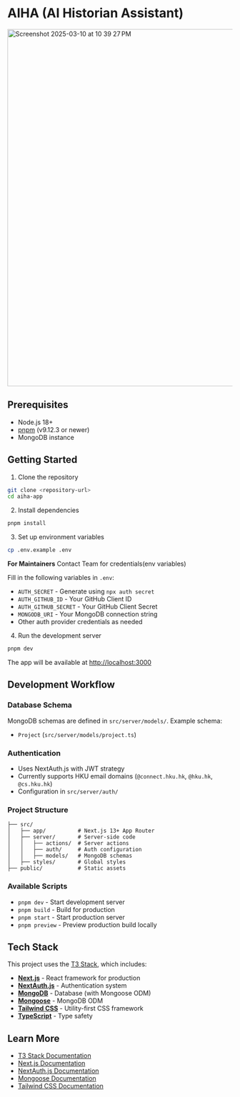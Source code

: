 # AIHA (AI Historian Assistant)

<img width="800" alt="Screenshot 2025-03-10 at 10 39 27 PM" src="https://github.com/user-attachments/assets/efd7b586-0763-4c56-9a8c-797a079cb33f" />

## Prerequisites

- Node.js 18+ 
- [pnpm](https://pnpm.io/) (v9.12.3 or newer)
- MongoDB instance

## Getting Started

1. Clone the repository
```bash
git clone <repository-url>
cd aiha-app
```

2. Install dependencies
```bash
pnpm install
```

3. Set up environment variables
```bash
cp .env.example .env
```

**For Maintainers** Contact Team for credentials(env variables)

Fill in the following variables in `.env`:
- `AUTH_SECRET` - Generate using `npx auth secret`
- `AUTH_GITHUB_ID` - Your GitHub Client ID
- `AUTH_GITHUB_SECRET` - Your GitHub Client Secret
- `MONGODB_URI` - Your MongoDB connection string
- Other auth provider credentials as needed

4. Run the development server
```bash
pnpm dev
```

The app will be available at [http://localhost:3000](http://localhost:3000)

## Development Workflow

### Database Schema

MongoDB schemas are defined in `src/server/models/`. Example schema:
- `Project` (`src/server/models/project.ts`)

### Authentication

- Uses NextAuth.js with JWT strategy
- Currently supports HKU email domains (`@connect.hku.hk`, `@hku.hk`, `@cs.hku.hk`)
- Configuration in `src/server/auth/`

### Project Structure

```
├── src/
│   ├── app/          # Next.js 13+ App Router
│   ├── server/       # Server-side code
│   │   ├── actions/  # Server actions
│   │   ├── auth/     # Auth configuration
│   │   ├── models/   # MongoDB schemas
│   ├── styles/       # Global styles
├── public/           # Static assets
```

### Available Scripts

- `pnpm dev` - Start development server
- `pnpm build` - Build for production
- `pnpm start` - Start production server
- `pnpm preview` - Preview production build locally

## Tech Stack

This project uses the [T3 Stack](https://create.t3.gg/), which includes:

- **[Next.js](https://nextjs.org)** - React framework for production
- **[NextAuth.js](https://next-auth.js.org)** - Authentication system
- **[MongoDB](https://www.mongodb.com/)** - Database (with Mongoose ODM)
- **[Mongoose](https://mongoosejs.com/)** - MongoDB ODM
- **[Tailwind CSS](https://tailwindcss.com)** - Utility-first CSS framework
- **[TypeScript](https://www.typescriptlang.org/)** - Type safety

## Learn More

- [T3 Stack Documentation](https://create.t3.gg/)
- [Next.js Documentation](https://nextjs.org/docs)
- [NextAuth.js Documentation](https://next-auth.js.org)
- [Mongoose Documentation](https://mongoosejs.com/docs/)
- [Tailwind CSS Documentation](https://tailwindcss.com/docs)
